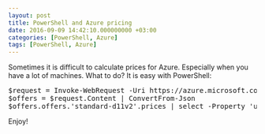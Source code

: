 ```yaml
---
layout: post
title: PowerShell and Azure pricing
date: 2016-09-09 14:42:10.000000000 +03:00
categories: [PowerShell, Azure]
tags: [PowerShell, Azure]
---
```

Sometimes it is difficult to calculate prices for Azure. Especially when you have a lot of machines. What to do? It is easy with PowerShell:

<pre class="brush: powershell;">
$request = Invoke-WebRequest -Uri https://azure.microsoft.com/api/v1/pricing/virtual-machines/calculator/?culture=en-us
$offers = $request.Content | ConvertFrom-Json
$offers.offers.'standard-d11v2'.prices | select -Property 'us-east'
</pre>

Enjoy!
